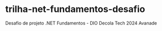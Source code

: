 # trilha-net-fundamentos-desafio
Desafio de projeto .NET Fundamentos - DIO Decola Tech 2024 Avanade
